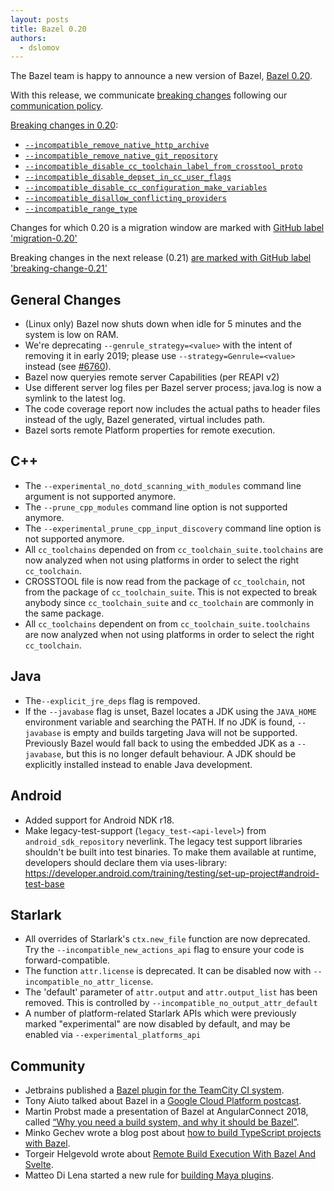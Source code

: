 ```yaml
---
layout: posts
title: Bazel 0.20
authors:
  - dslomov
---
```


The Bazel team is happy to announce a new version of Bazel, [Bazel 0.20](https://github.com/bazelbuild/bazel/releases/tag/0.20.0).

With this release, we communicate [breaking changes](https://docs.google.com/document/d/1Dj5PBLmPVg9ZyApm4GobM3y-mDgY3mVaqpRVttOe-ZQ/)
following our [communication policy](https://docs.google.com/document/d/1q5GGRxKrF_mnwtaPKI487P8OdDRh2nN7jX6U-FXnHL0/).

[Breaking changes in 0.20](https://github.com/bazelbuild/bazel/issues?q=is%3Aissue+label%3Abreaking-change-0.20):

  - [`--incompatible_remove_native_http_archive`](https://github.com/bazelbuild/bazel/issues/6570)
  - [`--incompatible_remove_native_git_repository`](https://github.com/bazelbuild/bazel/issues/6569)
  - [`--incompatible_disable_cc_toolchain_label_from_crosstool_proto`](https://github.com/bazelbuild/bazel/issues/6434)
  - [`--incompatible_disable_depset_in_cc_user_flags`](https://github.com/bazelbuild/bazel/issues/6384)
  - [`--incompatible_disable_cc_configuration_make_variables`](https://github.com/bazelbuild/bazel/issues/6381)
  - [`--incompatible_disallow_conflicting_providers`](https://github.com/bazelbuild/bazel/issues/5902)
  - [`--incompatible_range_type`](https://github.com/bazelbuild/bazel/issues/5264)

Changes for which 0.20 is a migration window are marked with [GitHub label 'migration-0.20'](https://github.com/bazelbuild/bazel/issues?q=is%3Aissue+label%3Amigration-0.20)
 
Breaking changes in the next release (0.21) [are marked with GitHub label 'breaking-change-0.21'](https://github.com/bazelbuild/bazel/issues?q=is%3Aissue+label%3Abreaking-change-0.21)

## General Changes

  - (Linux only) Bazel now shuts down when idle for 5 minutes and the system
    is low on RAM.
  - We're deprecating `--genrule_strategy=<value>` with the intent of removing it in early 2019; please use `--strategy=Genrule=<value>` instead
    (see [#6760](https://github.com/bazelbuild/bazel/issues/6760)).
  - Bazel now queryies remote server Capabilities (per REAPI v2)
  - Use different server log files per Bazel server process; java.log
    is now a symlink to the latest log.
  - The code coverage report now includes the actual paths to header
    files instead of the ugly, Bazel generated, virtual includes path.
  - Bazel sorts remote Platform properties for remote execution. 

## C++

  - The `--experimental_no_dotd_scanning_with_modules` command line argument is not supported anymore.
  - The `--prune_cpp_modules` command line option is not supported anymore.
  - The `--experimental_prune_cpp_input_discovery` command line option is not supported anymore.
  - All `cc_toolchains` depended on from `cc_toolchain_suite.toolchains` are now analyzed when not using
    platforms in order to select the right `cc_toolchain`.
  - CROSSTOOL file is now read from the package of `cc_toolchain`, not from
    the package of `cc_toolchain_suite`. This is not expected to break anybody since
    `cc_toolchain_suite` and `cc_toolchain` are commonly in the same package.
  - All `cc_toolchains` dependent on from `cc_toolchain_suite.toolchains` are now analyzed when not using
    platforms in order to select the right `cc_toolchain`.
    
## Java

  - The`--explicit_jre_deps` flag is rempoved.
  - If the `--javabase` flag is unset, Bazel locates a JDK using the `JAVA_HOME` environment variable 
    and searching the PATH. If no JDK is found, `--javabase` is empty and builds targeting Java
    will not be supported. Previously Bazel would fall back to using the embedded  JDK as a `--javabase`,
    but this is no longer default behaviour. A JDK should be explicitly installed instead to enable Java development.

## Android

  - Added support for Android NDK r18.
  - Make legacy-test-support (`legacy_test-<api-level>`) from
    `android_sdk_repository` neverlink. The legacy test support
    libraries shouldn't be built into test binaries. To make them
    available at runtime, developers should declare them via
    uses-library:
    https://developer.android.com/training/testing/set-up-project#android-test-base
    
 ## Starlark
  - All overrides of Starlark's `ctx.new_file` function are now
    deprecated. Try the `--incompatible_new_actions_api` flag to ensure your
    code is forward-compatible.
  - The function `attr.license` is deprecated. It can be disabled now
    with `--incompatible_no_attr_license`.
  - The 'default' parameter of `attr.output` and `attr.output_list` has been removed. This is controlled by
    `--incompatible_no_output_attr_default`
  - A number of platform-related Starlark APIs which were previously
    marked "experimental" are now disabled by default, and may be
    enabled via `--experimental_platforms_api`


 ## Community

 - Jetbrains published a [Bazel plugin for the TeamCity CI system](https://blog.jetbrains.com/teamcity/2018/11/bazel-plugin-for-teamcity/).
 - Tony Aiuto talked about Bazel in a [Google Cloud Platform postcast](https://www.gcppodcast.com/post/episode-153-bazel-with-tony-aiuto/).
 - Martin Probst made a presentation of Bazel at AngularConnect 2018, called
   [“Why you need a build system, and why it should be Bazel”](https://www.youtube.com/watch?v=Qb3tykleV_g).
 - Minko Gechev wrote a blog post about [how to build TypeScript projects with Bazel](https://blog.mgechev.com/2018/11/19/introduction-bazel-typescript-tutorial/).
 - Torgeir Helgevold wrote about [Remote Build Execution With Bazel And Svelte](http://www.syntaxsuccess.com/viewarticle/remote-build-execution-with-bazel-and-svelte).
 - Matteo Di Lena started a new rule for [building Maya plugins](https://github.com/mdilena/bazel-maya).
